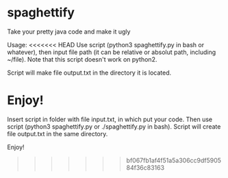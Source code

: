 # spaghettify
Take your pretty java code and make it ugly

Usage:
<<<<<<< HEAD
Use script (python3 spaghettify.py in bash or whatever), then input file path (it can be relative or absolut path, including ~/file).
Note that this script doesn't work on python2.

Script will make file output.txt in the directory it is located.

Enjoy!
=======
Insert script in folder with file input.txt, in which put your code. Then use script (python3 spaghettify.py or ./spaghettify.py in bash).
Script will create file output.txt in the same directory.

Enjoy!
>>>>>>> bf067fb1af4f51a5a306cc9df590584f36c83163

